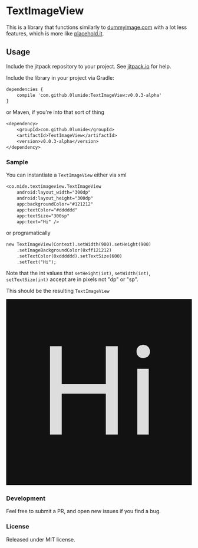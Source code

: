 # TextImageView
This is a library that functions similarly to [dummyimage.com](http://dummyimage.com/) with a lot less features, which is more like [placehold.it](http://placehold.it/).

## Usage
Include the jitpack repository to your project. See [jitpack.io](https://jitpack.io/) for help.

Include the library in your project via Gradle:
```
dependencies {
    compile 'com.github.0lumide:TextImageView:v0.0.3-alpha'
}
```

or Maven, if you're into that sort of thing
```
<dependency>
    <groupId>com.github.0lumide</groupId>
    <artifactId>TextImageView</artifactId>
    <version>v0.0.3-alpha</version>
</dependency>
```

### Sample
You can instantiate a `TextImageView` either via xml
```
<co.mide.textimageview.TextImageView
    android:layout_width="300dp"
    android:layout_height="300dp"
    app:backgroundColor="#121212"
    app:textColor="#dddddd"
    app:textSize="300sp"
    app:text="Hi" />
```
or programatically

```
new TextImageView(Context).setWidth(900).setHeight(900)
    .setImageBackgroundColor(0xff121212)
    .setTextColor(0xdddddd).setTextSize(600)
    .setText("Hi");
```
Note that the int values that `setHeight(int)`, `setWidth(int)`, `setTextSize(int)` accept are in pixels not "dp" or "sp".

This should be the resulting `TextImageView`

![TextImageView](/img/sample_image.png)

### Development
Feel free to submit a PR, and open new issues if you find a bug.

### License
Released under MIT license.
